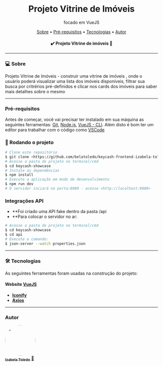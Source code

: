<h1 align="center">Projeto Vitrine de Imóveis</h1>
<p align="center">focado em VueJS</p>

<p align="center">
 <a href="#-sobre">Sobre</a> • 
 <a href="#pré-requisitos">Pré-requisitos</a> • 
 <a href="#-tecnologias">Tecnologias</a> • 
 <a href="#autor">Autor</a>
</p>

<h4 align="center"> 
	✔️ Projeto Vitrine de imóveis 🏡 
</h4>

---

### 💻 Sobre

Projeto Vitrine de Imóveis - construir uma vitrine de imóveis , onde o usuário poderá visualizar uma lista dos imóveis disponíveis, filtrar sua busca por critrérios pré-definidos e clicar nos cards dos imóveis para saber mais detalhes sobre o mesmo

---

### Pré-requisitos

Antes de começar, você vai precisar ter instalado em sua máquina as seguintes ferramentas:
[Git](https://git-scm.com), [Node.js](https://nodejs.org/en/), [VueJS - CLI](https://cli.vuejs.org/).
Além disto é bom ter um editor para trabalhar com o código como [VSCode](https://code.visualstudio.com/)

### 🎲 Rodando o projeto

```bash
# Clone este repositório
$ git clone <https://github.com/belatoledo/keycash-frontend-izabela-toledo.git>
# Acesse a pasta do projeto no terminal/cmd
$ cd keycash-showcase
# Instale as dependências
$ npm install
# Execute a aplicação em modo de desenvolvimento
$ npm run dev
# O servidor inciará na porta:8080 - acesse <http://localhost:8080>
```

### Integrações API

- \*\*Foi criado uma API fake dentro da pasta /api
- \*\*Para colocar o servidor no ar:

```bash
# Acesse a pasta do projeto no terminal/cmd
$ cd keycash-showcase
$ cd api
# Execute o comando:
$ json-server --watch properties.json
```

---

### 🛠 Tecnologias

As seguintes ferramentas foram usadas na construção do projeto:

#### **Website** [VueJS](https://cli.vuejs.org/)

- **[Iconify](https://iconify.design/)**
- **[Axios](https://github.com/axios/axios)**

---

### Autor

<a href="https://www.linkedin.com/in/izabela-toledo/">
 <img style="border-radius: 50%;" src="https://avatars.githubusercontent.com/u/61567726?v=4" width="100px;" alt=""/>
 <br />
 <sub><b>Izabela Toledo</b></sub></a> <a href="https://github.com/belatoledo">🚀</a>
